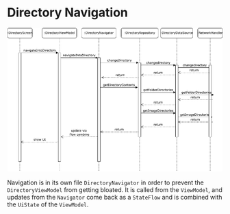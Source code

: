 # Directory Navigation


![Directory Navigation](../../../UML/DirectoryFlow.drawio.png)

Navigation is in its own file `DirectoryNavigator` in order to prevent the `DirectoryViewModel` from getting bloated. It is called from the `ViewModel`, and updates from the `Navigator` come back as a `StateFlow` and is combined with the `UiState` of the `ViewModel`.
